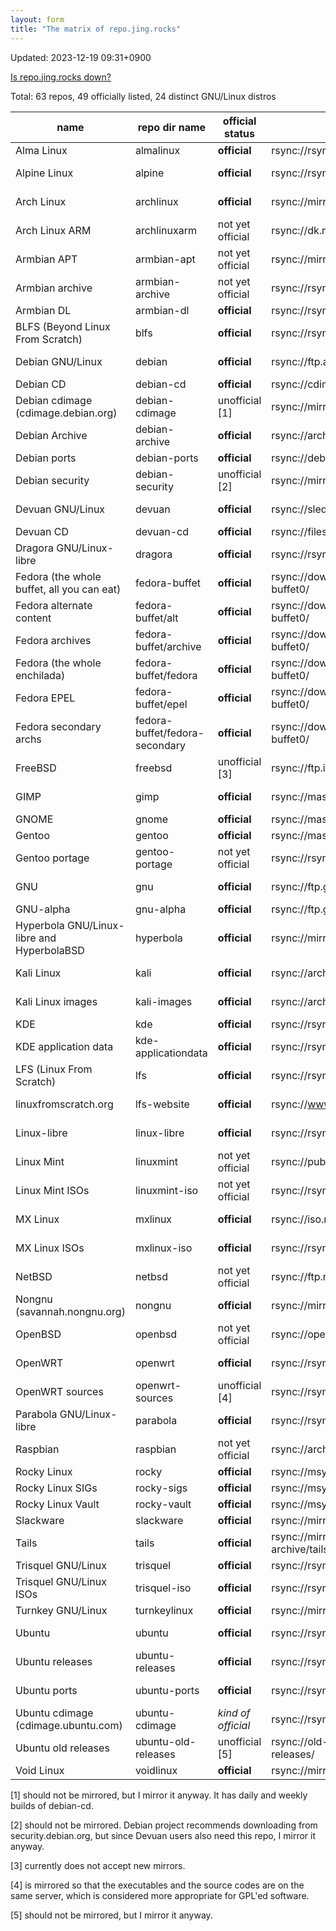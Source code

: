 ```yaml
---
layout: form
title: "The matrix of repo.jing.rocks"
---
```

Updated: 2023-12-19 09:31+0900

[Is repo.jing.rocks down?](https://status.jing.rocks/)

Total: 63 repos, 49 officially listed, 24 distinct GNU/Linux distros

| name                                       | repo dir name                   | official status    | upstream                                                     | sync frequency | health monitor                                                           | mirror list                                                             |
|--------------------------------------------|---------------------------------|--------------------|--------------------------------------------------------------|----------------|--------------------------------------------------------------------------|-------------------------------------------------------------------------|
| Alma Linux                                 | almalinux                       | **official**       | rsync://rsync.repo.almalinux.org/almalinux/                  | every 2 hr     |                                                                          | https://mirrors.almalinux.org                                           |
| Alpine Linux                               | alpine                          | **official**       | rsync://rsync.alpinelinux.org/alpine/                        | every 20 min   |                                                                          | https://mirrors.alpinelinux.org/                                        |
| Arch Linux                                 | archlinux                       | **official**       | rsync://mirror.accum.se/mirror/archlinux/                    | every 10 min   | https://archlinux.org/mirrors/jing.rocks/                                | https://archlinux.org/mirrors/                                          |
| Arch Linux ARM                             | archlinuxarm                    | not yet official   | rsync://dk.mirror.archlinuxarm.org/archlinuxarm/             | every 6 hr     |                                                                          | https://www.archlinuxarm.org/about/mirrors                              |
| Armbian APT                                | armbian-apt                     | not yet official   | rsync://mirrors.dotsrc.org/armbian-apt/                      | every 4 hr     |                                                                          | https://github.com/armbian/mirror                                       |
| Armbian archive                            | armbian-archive                 | not yet official   | rsync://rsync.armbian.com/archive/                           | every week     |                                                                          | https://github.com/armbian/mirror                                       |
| Armbian DL                                 | armbian-dl                      | **official**       | rsync://rsync.armbian.com/dl/                                | every 4 hr     |                                                                          | https://github.com/armbian/mirror                                       |
| BLFS (Beyond Linux From Scratch)           | blfs                            | **official**       | rsync://rsync.osuosl.org/blfs/                               | every 24 hr    |                                                                          | https://www.linuxfromscratch.org/mirrors.html                           |
| Debian GNU/Linux                           | debian                          | **official**       | rsync://ftp.acc.umu.se/debian/                               | every 20 min   | https://mirror-master.debian.org/status/mirror-info/repo.jing.rocks.html | https://www.debian.org/mirror/list                                      |
| Debian CD                                  | debian-cd                       | **official**       | rsync://cdimage.debian.org/debian-cd/                        | push           |                                                                          | https://www.debian.org/CD/http-ftp/#mirrors                             |
| Debian cdimage (cdimage.debian.org)        | debian-cdimage                  | unofficial [1]     | rsync://mirror.accum.se/mirror/cdimage/                      | every week     |                                                                          |                                                                         |
| Debian Archive                             | debian-archive                  | **official**       | rsync://archive-klecker.debian.org/debian-archive/           | every day      |                                                                          | https://www.debian.org/distrib/archive                                  |
| Debian ports                               | debian-ports                    | **official**       | rsync://debian.inf.tu-dresden.de/debian-ports/               | every 6 hr     |                                                                          | https://www.ports.debian.org/mirrors                                    |
| Debian security                            | debian-security                 | unofficial [2]     | rsync://mirrors.dotsrc.org/debian-security/                  | every 2 hr     |                                                                          |                                                                         |
| Devuan GNU/Linux                           | devuan                          | **official**       | rsync://sledjhamr.org/devuan/                                | every 30 min   | https://sledjhamr.org/apt-panopticon/results/Report-web.html             | https://repo.jing.rocks/devuan/mirror_list.txt                          |
| Devuan CD                                  | devuan-cd                       | **official**       | rsync://files.devuan.org/devuan/                             | every 6 hr     |                                                                          | https://www.devuan.org/get-devuan                                       |
| Dragora GNU/Linux-libre                    | dragora                         | **official**       | rsync://rsync.dragora.org/dragora/                           | every 12 hr    |                                                                          | https://www.dragora.org/en/mirrors.html                                 |
| Fedora (the whole buffet, all you can eat) | fedora-buffet                   | **official**       | rsync://download-ib01.fedoraproject.org/fedora-buffet0/      | every 10 min   |                                                                          | https://admin.fedoraproject.org/mirrormanager/mirrors                   |
| Fedora alternate content                   | fedora-buffet/alt               | **official**       | rsync://download-ib01.fedoraproject.org/fedora-buffet0/      | every 10 min   |                                                                          | https://admin.fedoraproject.org/mirrormanager/mirrors                   |
| Fedora archives                            | fedora-buffet/archive           | **official**       | rsync://download-ib01.fedoraproject.org/fedora-buffet0/      | every 10 min   |                                                                          | https://admin.fedoraproject.org/mirrormanager/mirrors                   |
| Fedora (the whole enchilada)               | fedora-buffet/fedora            | **official**       | rsync://download-ib01.fedoraproject.org/fedora-buffet0/      | every 10 min   |                                                                          | https://admin.fedoraproject.org/mirrormanager/mirrors                   |
| Fedora EPEL                                | fedora-buffet/epel              | **official**       | rsync://download-ib01.fedoraproject.org/fedora-buffet0/      | every 10 min   |                                                                          | https://admin.fedoraproject.org/mirrormanager/mirrors                   |
| Fedora secondary archs                     | fedora-buffet/fedora-secondary  | **official**       | rsync://download-ib01.fedoraproject.org/fedora-buffet0/      | every 10 min   |                                                                          | https://admin.fedoraproject.org/mirrormanager/mirrors                   |
| FreeBSD                                    | freebsd                         | unofficial [3]     | rsync://ftp.iij.ad.jp/FreeBSD/                               | every 4 hr     |                                                                          | https://docs.freebsd.org/en/books/handbook/mirrors/                     |
| GIMP                                       | gimp                            | **official**       | rsync://master.gnome.org/gimp/pub/                           | every 8 hr     |                                                                          | https://www.gimp.org/donating/sponsors.html#official-mirrors            |
| GNOME                                      | gnome                           | **official**       | rsync://master.gnome.org/gnomeftp/                           | every 8 hr     |                                                                          |                                                                         |
| Gentoo                                     | gentoo                          | **official**       | rsync://masterdistfiles.gentoo.org/gentoo/                   | every 4 hr     |                                                                          | https://www.gentoo.org/downloads/mirrors/                               |
| Gentoo portage                             | gentoo-portage                  | not yet official   | rsync://rsync.us.gentoo.org/gentoo-portage/                  | every 30 min   |                                                                          | https://www.gentoo.org/support/rsync-mirrors/                           |
| GNU                                        | gnu                             | **official**       | rsync://ftp.gnu.org/gnu/                                     | every 11 hr    | https://download.savannah.gnu.org/mirmon/allgnu/                         | https://www.gnu.org/prep/ftp.html                                       |
| GNU-alpha                                  | gnu-alpha                       | **official**       | rsync://ftp.gnu.org/alpha/                                   | every day      |                                                                          | https://www.gnu.org/prep/ftp.html                                       |
| Hyperbola GNU/Linux-libre and HyperbolaBSD | hyperbola                       | **official**       | rsync://mirror.fsf.org/hyperbola/                            | every 12 hr    | https://www.hyperbola.info/mirrors/repo.jing.rocks/                      | https://www.hyperbola.info/mirrors/                                     |
| Kali Linux                                 | kali                            | **official**       | rsync://archive.kali.org/kali/                               | push           | https://mirror-traces.kali.org/mirror-info/repo.jing.rocks.html          | https://mirror-traces.kali.org/                                         |
| Kali Linux images                          | kali-images                     | **official**       | rsync://archive.kali.org/kali-images/                        | every 12 hr    | https://mirror-traces.kali.org/mirror-info/repo.jing.rocks.html          | https://cdimage.kali.org/README.mirrorlist                              |
| KDE                                        | kde                             | **official**       | rsync://rsync.kde.org/kdeftp                                 | every 2 hr     | https://download.kde.org/?mirrorstats                                    | https://download.kde.org/?mirrorstats                                   |
| KDE application data                       | kde-applicationdata             | **official**       | rsync://rsync.kde.org/applicationdata                        | every 2 hr     | https://files.kde.org/?mirrorstats                                       | https://files.kde.org/?mirrorstats                                      |
| LFS (Linux From Scratch)                   | lfs                             | **official**       | rsync://rsync.osuosl.org/lfs/                                | every 24 hr    |                                                                          | https://www.linuxfromscratch.org/mirrors.html                           |
| linuxfromscratch.org                       | lfs-website                     | **official**       | rsync://www.linuxfromscratch.org/lfs-website/                | every 12 hr    | https://lfs.jing.rocks/                                                  | https://www.linuxfromscratch.org/mirrors.html                           |
| Linux-libre                                | linux-libre                     | **official**       | rsync://rsync.linux-libre.fsfla.org/linux-libre/             | every 12 hr    |                                                                          | https://www.fsfla.org/ikiwiki/selibre/linux-libre/index.en.html#mirrors |
| Linux Mint                                 | linuxmint                       | not yet official   | rsync://pub.linuxmint.com/pub/                               | every 8 hr     |                                                                          | https://linuxmint.com/mirrors.php                                       |
| Linux Mint ISOs                            | linuxmint-iso                   | not yet official   | rsync://rsync-packages.linuxmint.com/packages/               | every 12 hr    |                                                                          | https://linuxmint.com/mirrors.php                                       |
| MX Linux                                   | mxlinux                         | **official**       | rsync://iso.mxrepo.com/workspace/                            | every 12 hr    |                                                                          | http://rsync-mxlinux.org/mirmon/packages.html                           |
| MX Linux ISOs                              | mxlinux-iso                     | **official**       | rsync://rsync-mxlinux.org/MX-Linux/                          | every 12 hr    |                                                                          | http://rsync-mxlinux.org/mirmon/                                        |
| NetBSD                                     | netbsd                          | not yet official   | rsync://ftp.riken.jp/netbsd/                                 | every 1 hr     |                                                                          | http://www.netbsd.org/mirrors/                                          |
| Nongnu (savannah.nongnu.org)               | nongnu                          | **official**       | rsync://mirror.accum.se/mirror/gnu.org/savannah/             | every 23 hr    | https://download.savannah.gnu.org/mirmon/savannah/                       | http://dl.sv.gnu.org/releases/00_MIRRORS.html                           |
| OpenBSD                                    | openbsd                         | not yet official   | rsync://openbsd.cs.toronto.edu/openbsd/                      | every 4 hr     |                                                                          | https://www.openbsd.org/ftp.html                                        |
| OpenWRT                                    | openwrt                         | **official**       | rsync://rsync.openwrt.org/downloads/                         | every 23 hr    |                                                                          | https://openwrt.org/downloads#mirrors                                   |
| OpenWRT sources                            | openwrt-sources                 | unofficial [4]     | rsync://rsync.openwrt.org/sources/                           | every 24 hr    |                                                                          |                                                                         |
| Parabola GNU/Linux-libre                   | parabola                        | **official**       | rsync://rsync.cyberbits.eu/parabola/                         | every 20 min   | https://www.parabola.nu/mirrors/jing.rocks                               | https://www.parabola.nu/mirrors/                                        |
| Raspbian                                   | raspbian                        | not yet official   | rsync://archive.raspbian.org/archive/                        | every 4 hr     |                                                                          | https://www.raspbian.org/RaspbianMirrors                                |
| Rocky Linux                                | rocky                           | **official**       | rsync://msync.rockylinux.org/rocky/mirror/pub/rocky/         | every 2 hr     |                                                                          | https://mirrors.rockylinux.org/mirrormanager/mirrors                    |
| Rocky Linux SIGs                           | rocky-sigs                      | **official**       | rsync://msync.rockylinux.org/rocky-sigs/                     | every 2 hr     |                                                                          | https://mirrors.rockylinux.org/mirrormanager/mirrors                    |
| Rocky Linux Vault                          | rocky-vault                     | **official**       | rsync://msync.rockylinux.org/rocky-vault/                    | every 8 hr     |                                                                          | https://mirrors.rockylinux.org/mirrormanager/mirrors                    |
| Slackware                                  | slackware                       | **official**       | rsync://mirror.slackbuilds.org/slackware/                    | every 8 hr     |                                                                          | https://mirrors.slackware.com/mirrorlist/                               |
| Tails                                      | tails                           | **official**       | rsync://mirrors.rsync.tails.boum.org/amnesia-archive/tails/  | every 1 hr     |                                                                          |                                                                         |
| Trisquel GNU/Linux                         | trisquel                        | **official**       | rsync://rsync.trisquel.org/trisquel.packages/                | every 2 hr     |                                                                          | https://trisquel.info/en/wiki/mirroring-trisquel                        |
| Trisquel GNU/Linux ISOs                    | trisquel-iso                    | **official**       | rsync://rsync.trisquel.org/trisquel.iso/                     | every 6 hr     |                                                                          | https://trisquel.info/en/wiki/mirroring-trisquel                        |
| Turnkey GNU/Linux                          | turnkeylinux                    | **official**       | rsync://mirror.turnkeylinux.org/turnkeylinux/                | every 1 hr     |                                                                          | https://www.turnkeylinux.org/mirrors                                    |
| Ubuntu                                     | ubuntu                          | **official**       | rsync://rsync.archive.ubuntu.com/ubuntu/                     | every 6 hr     | https://launchpad.net/ubuntu/+mirror/repo.jing.rocks-archive             | https://launchpad.net/ubuntu/+archivemirrors                            |
| Ubuntu releases                            | ubuntu-releases                 | **official**       | rsync://rsync.releases.ubuntu.com/releases/                  | every 4 hr     | https://launchpad.net/ubuntu/+mirror/repo.jing.rocks-ubuntu-releases     | https://launchpad.net/ubuntu/+cdmirrors                                 |
| Ubuntu ports                               | ubuntu-ports                    | **official**       | rsync://rsync.ports.ubuntu.com/ubuntu-ports/                 | every 6 hr     | https://launchpad.net/ubuntu/+mirror/repo.jing.rocks-ubuntu-ports        | https://launchpad.net/ubuntu/+archivemirrors                            |
| Ubuntu cdimage (cdimage.ubuntu.com)        | ubuntu-cdimage                  | *kind of official* | rsync://rsync.cdimage.ubuntu.com/cdimage/                    | every day      | https://launchpad.net/ubuntu/+mirror/repo.jing.rocks-ubuntu-cdimage      |                                                                         |
| Ubuntu old releases                        | ubuntu-old-releases             | unofficial [5]     | rsync://old-releases.ubuntu.com/ubuntu-old-releases/         | every week     |                                                                          |                                                                         |
| Void Linux                                 | voidlinux                       | **official**       | rsync://mirror.accum.se/mirror/voidlinux/                    | every 2 hr     |                                                                          | https://docs.voidlinux.org/xbps/repositories/mirrors/index.html         |

[1] should not be mirrored, but I mirror it anyway. It has daily and weekly builds of debian-cd.

[2] should not be mirrored. Debian project recommends downloading from security.debian.org, but since Devuan users also need this repo, I mirror it anyway.

[3] currently does not accept new mirrors.

[4] is mirrored so that the executables and the source codes are on the same server, which is considered more appropriate for GPL'ed software.

[5] should not be mirrored, but I mirror it anyway.
